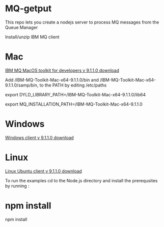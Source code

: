 # MQ-getput
This repo lets you create a nodejs server to process MQ messages from the Queue Manager 


Install/unzip IBM MQ client

# Mac
<a href="https://public.dhe.ibm.com/ibmdl/export/pub/software/websphere/messaging/mqdev/mactoolkit/" >IBM MQ MacOS toolkit for developers v 9.1.1.0 download </a>

Add <unzip location>/IBM-MQ-Toolkit-Mac-x64-9.1.1.0/bin and <unzip location>/IBM-MQ-Toolkit-Mac-x64-9.1.1.0/samp/bin, to the PATH by editing /etc/paths

export DYLD_LIBRARY_PATH=<unzip location>/IBM-MQ-Toolkit-Mac-x64-9.1.1.0/lib64

export MQ_INSTALLATION_PATH=<unzip location>/IBM-MQ-Toolkit-Mac-x64-9.1.1.0

# Windows
<a href="https://www-945.ibm.com/support/fixcentral/swg/selectFixes?parent=ibm~WebSphere&product=ibm/WebSphere/WebSphere+MQ&release=9.1.1&platform=Windows+64bit,+x86&function=fixId&fixids=9.1.1.0-IBM-MQC-Win64+&useReleaseAsTarget=true&includeSupersedes=0"> Windows client v 9.1.1.0 download </a> 

# Linux
<a href="https://www-945.ibm.com/support/fixcentral/swg/selectFixes?parent=ibm~WebSphere&product=ibm/WebSphere/WebSphere+MQ&release=9.1.1&platform=Linux+64bit,x86_64&function=fixId&fixids=9.1.1.0-IBM-MQC-UbuntuLinuxX64+&useReleaseAsTarget=true&includeSupersedes=0">
Linux Ubuntu client v 9.1.1.0 download </a>

To run the examples cd to the Node.js directory and install the prerequsites by running :

# npm install
npm install 
